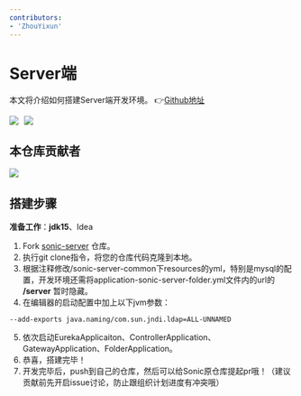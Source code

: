 ```yaml
---
contributors:
- 'ZhouYixun'
---
```


# Server端

本文将介绍如何搭建Server端开发环境。 👉[Github地址](https://github.com/SonicCloudOrg/sonic-server)

<div style="display: flex">
<img src="https://img.shields.io/github/stars/SonicCloudOrg/sonic-server?style=social"><img style="margin-left: 10px" src="https://img.shields.io/github/forks/SonicCloudOrg/sonic-server?style=social">
</div>

## 本仓库贡献者

<a href="https://github.com/SonicCloudOrg/sonic-server/graphs/contributors">
  <img src="https://contrib.rocks/image?repo=SonicCloudOrg/sonic-server" />
</a>

## 搭建步骤

**准备工作**：**jdk15**、Idea

1. Fork [sonic-server](https://github.com/SonicCloudOrg/sonic-server) 仓库。
2. 执行git clone指令，将您的仓库代码克隆到本地。
3. 根据注释修改/sonic-server-common下resources的yml，特别是mysql的配置，开发环境还需将application-sonic-server-folder.yml文件内的url的 **/server** 暂时隐藏。
4. 在编辑器的启动配置中加上以下jvm参数：
```
--add-exports java.naming/com.sun.jndi.ldap=ALL-UNNAMED
```
5. 依次启动EurekaApplicaiton、ControllerApplication、GatewayApplication、FolderApplication。
6. 恭喜，搭建完毕！
7. 开发完毕后，push到自己的仓库，然后可以给Sonic原仓库提起pr哦！（建议贡献前先开启issue讨论，防止跟组织计划进度有冲突哦）

